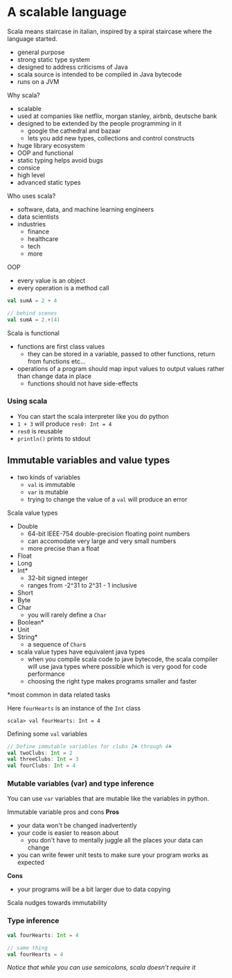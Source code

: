 # A scalable language
Scala means staircase in italian, inspired by a spiral staircase where the language started.
- general purpose
- strong static type system
- designed to address criticisms of Java
- scala source is intended to be compiled in Java bytecode
- runs on a JVM

Why scala?
- scalable
- used at companies like netflix, morgan stanley, airbnb, deutsche bank
- designed to be extended by the people programming in it
    - google the cathedral and bazaar
    - lets you add new types, collections and control constructs
- huge library ecosystem
- OOP and functional
- static typing helps avoid bugs
- consice
- high level
- advanced static types

Who uses scala?
- software, data, and machine learning engineers
- data scientists
- industries
    - finance
    - healthcare
    - tech
    - more 

OOP
- every value is an object
- every operation is a method call

```scala
val sumA = 2 + 4

// behind scenes
val sumA = 2.+(4)
```

Scala is functional
- functions are first class values
    - they can be stored in a variable, passed to other functions, return from functions etc...
- operations of a program should map input values to output values rather than change data in place
    - functions should not have side-effects

### Using scala
- You can start the scala interpreter like you do python
- `1 + 3` will produce `res0: Int = 4`
- `res0` is reusable
- `println()` prints to stdout

## Immutable variables and value types
- two kinds of variables
    - `val` is immutable
    - `var` is mutable
    - trying to change the value of a `val` will produce an error

Scala value types
- Double
    - 64-bit IEEE-754 double-precision floating point numbers
    - can accomodate very large and very small numbers
    - more precise than a float
- Float
- Long
- Int* 
    - 32-bit signed integer
    - ranges from -2^31 to 2^31 - 1 inclusive
- Short
- Byte
- Char 
    - you will rarely define a `Char`
- Boolean*
- Unit
- String*
    - a sequence of `Char`s
- scala value types have equivalent java types
    - when you compile scala code to jave bytecode, the scala compiler will use java types where possible which is very good for code performance
    - choosing the right type makes programs smaller and faster

*most common in data related tasks

Here `fourHearts` is an instance of the `Int` class
```
scala> val fourHearts: Int = 4
```

Defining some `val` variables

```scala
// Define immutable variables for clubs 2♣ through 4♣
val twoClubs: Int = 2
val threeClubs: Int = 3
val fourClubs: Int = 4
```

### Mutable variables (var) and type inference
You can use `var` variables that are mutable like the variables in python.

Immutable variable pros and cons
**Pros**
- your data won't be changed inadvertently
- your code is easier to reason about
    - you don't have to mentally juggle all the places your data can change
- you can write fewer unit tests to make sure your program works as expected 

**Cons**
- your programs will be a bit larger due to data copying

Scala nudges towards immutability

### Type inference
```scala
val fourHearts: Int = 4

// same thing
val fourHearts = 4
```
_Notice that while you can use semicolons, scala doesn't require it_
